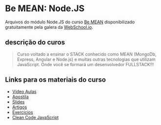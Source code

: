 # Be MEAN: Node.JS

Arquivos do módulo Node.JS do curso [Be MEAN](https://github.com/Webschool-io/be-mean) disponibilizado gratuitamente pela galera da [WebSchool.io](http://webschool.io/).

## descrição do curos
> Curso voltado a ensinar o STACK conhecido como MEAN (MongoDb, Express, Angular e Node.js) e muitas outras tecnologias que utilizam JavaScript. Onde você se formará um desenvolvedor FULLSTACK!!!

## Links para os materiais do curso
* [Vídeo Aulas](https://www.youtube.com/playlist?list=PL77JVjKTJT2hP_lxL88oDo2rJvOskpGfJ)
* [Apostila](https://github.com/Webschool-io/be-mean/tree/master/Apostila/module-nodejs)
* [Slides](https://docs.google.com/presentation/d/1_CHh_fTkzgxAnxB3MlZ5WRhTqMLViMk__jkCZiZ3IMA)
* [Artigos](https://github.com/Webschool-io/be-mean-instagram-artigos)
* [Exercícios](https://github.com/Webschool-io/be-mean-instagram-nodejs-exercises)
* [Clean Code JavaScript](https://github.com/Webschool-io/clean-code-javascript)
